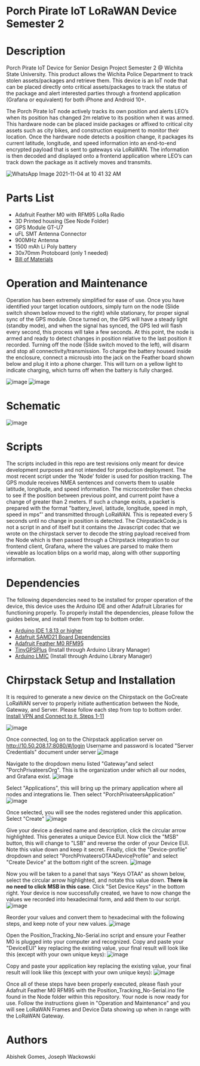 # Porch Pirate IoT LoRaWAN Device Semester 2

# Description
Porch Pirate IoT Device for Senior Design Project Semester 2 @ Wichita State University. This product allows the Wichita Police Department to track stolen assets/packages and retrieve them. This device is an IoT node that can be placed directly onto critical assets/packages to track the status of the package and alert interested parties through a frontend application (Grafana or equivalent) for both iPhone and Android 10+.

The Porch Pirate IoT node actively tracks its own position and alerts LEO’s when its position has changed 2m relative to its position when it was armed. This hardware node can be placed inside packages or affixed to critical city assets such as city bikes, and construction equipment to monitor their location. Once the hardware node detects a position change, it packages its current latitude, longitude, and speed information into an end-to-end encrypted payload that is sent to gateways via LoRaWAN. The information is then decoded and displayed onto a frontend application where LEO’s can track down the package as it actively moves and transmits. 

![WhatsApp Image 2021-11-04 at 10 41 32 AM](https://user-images.githubusercontent.com/69644136/140364619-89faeb2f-e145-4e79-8ec1-148cab9a58ea.jpeg)


# Parts List 

* Adafruit Feather M0 with RFM95 LoRa Radio 
* 3D Printed housing (See Node Folder)
* GPS Module GT-U7
* uFL SMT Antenna Connector
* 900MHz Antenna
* 1500 mAh Li Poly battery
* 30x70mm Protoboard (only 1 needed)
* [Bill of Materials](https://docs.google.com/document/d/1Mle4k8iCFTbPMJ-krMxWjjYFfz29U2Eb0DUpucMsKYo/edit?usp=sharing)


# Operation and Maintenance
Operation has been extremely simplified for ease of use. Once you have identified your target location outdoors, simply turn on the node (Slide switch shown below moved to the right) while stationary, for proper signal sync of the GPS module. Once turned on, the GPS will have a steady light (standby mode), and when the signal has synced, the GPS led will flash every second, this process will take a few seconds. At this point, the node is armed and ready to detect changes in position relative to the last position it recorded. Turning off the node (Slide switch moved to the left), will disarm and stop all connectivity/transmission. To charge the battery housed inside the enclosure, connect a microusb into the jack on the Feather board shown below and plug it into a phone charger. This will turn on a yellow light to indicate charging, which turns off when the battery is fully charged.

![image](https://user-images.githubusercontent.com/69644136/144472920-b0437cbb-2195-4f99-aee3-5bdd4c6373fc.png)
![image](https://user-images.githubusercontent.com/69644136/144473018-1fa3bedc-c600-41dd-ab34-2eea91c76244.png)


# Schematic
![image](https://user-images.githubusercontent.com/69644136/142782587-fe75c587-a839-469c-b799-a6234c22e914.png)


# Scripts
The scripts included in this repo are test revisions only meant for device development purposes and not intended for production deployment. The most recent script under the 'Node' folder is used for position tracking. The GPS module receives NMEA sentences and converts them to usable latitude, longitude, and speed information. The microcontroller then checks to see if the position between previous point, and current point have a change of greater than 2 meters. If such a change exists, a packet is prepared with the format "battery_level, latitude, longitude, speed in mph, speed in mps”' and transmitted through LoRaWAN. This is repeated every 5 seconds until no change in position is detected.
The ChirpstackCode.js is not a script in and of itself but it contains the Javascript codec that we wrote on the chirpstack server to decode the string payload received from the Node which is then passed through a Chirpstack integration to our frontend client, Grafana, where the values are parsed to make them viewable as location blips on a world map, along with other supporting information.


# Dependencies 
The following dependencies need to be installed for proper operation of the device, this device uses the Arduino IDE and other Adafruit Libraries for functioning properly. To properly install the dependencies, please follow the guides below, and install them from top to bottom order.
* [Arduino IDE 1.8.13 or higher](https://www.arduino.cc/en/software)
* [Adafruit SAMD21 Board Dependencies](https://learn.adafruit.com/adafruit-feather-m0-basic-proto/setup)
* [Adafruit Feather M0 RFM95](https://learn.adafruit.com/adafruit-feather-m0-radio-with-lora-radio-module/using-the-rfm-9x-radio)
* [TinyGPSPlus](https://github.com/mikalhart/TinyGPSPlus) (Install through Arduino Library Manager)
* [Arduino LMIC](https://www.arduino.cc/reference/en/libraries/mcci-lorawan-lmic-library/) (Install through Arduino Library Manager)

# Chirpstack Setup and Installation
It is required to generate a new device on the Chirpstack on the GoCreate LoRaWAN server to properly initiate authentication between the Node, Gateway, and Server. Please follow each step from top to bottom order.
[Install VPN and Connect to it, Steps 1-11](https://www.wichita.edu/services/its/ITSApplicationsTraining/VPNWIndows.php)

![image](https://user-images.githubusercontent.com/69644136/144474993-d7f68b32-6299-4faf-8b9b-d8cfa39446e9.png)

Once connected, log on to the Chirpstack application server on http://10.50.208.17:8080/#/login Username and password is located "Server Credentials" document under server
![image](https://user-images.githubusercontent.com/69644136/144475121-7eb44393-576d-46d4-9cea-524b74cb6b61.png)

Navigate to the dropdown menu listed "Gateway"and select "PorchPrivateersOrg". This is the organization under which all our nodes, and Grafana exist.
![image](https://user-images.githubusercontent.com/69644136/144475420-9ffa4ceb-f1aa-471e-ad17-1563a99f7e20.png)

Select "Applications", this will bring up the primary application where all nodes and integrations lie. Then select "PorchPrivateersApplication"
![image](https://user-images.githubusercontent.com/69644136/144475700-04a17219-a99d-43d7-8a33-93b4715ccc82.png)

Once selected, you will see the nodes registered under this application. Select "Create"
![image](https://user-images.githubusercontent.com/69644136/144475941-764726f7-f8a7-4a7d-883e-799edb09a720.png)

Give your device a desired name and description, click the circular arrow highlighted. This generates a unique Device EUI. Now click the "MSB" button, this will change to "LSB" and reverse the order of your Device EUI. Note this value down and keep it secret. Finally, click the "Device-profile" dropdown and select "PorchPrivateersOTAADeviceProfile" and select "Create Device" at the bottom right of the screen.
![image](https://user-images.githubusercontent.com/69644136/144476305-c77a2ef7-7e36-46e7-9db9-fdd1df92fb59.png)

Now you will be taken to a panel that says "Keys OTAA" as shown below, select the circular arrow highlighted, and notate this value down. **There is no need to click MSB in this case**. Click "Set Device Keys" in the bottom right. Your device is now successfully created, we have to now change the values we recorded into hexadecimal form, and add them to our script.
![image](https://user-images.githubusercontent.com/69644136/144476906-6861fdc6-9dd1-4159-8140-081558a03e22.png)

Reorder your values and convert them to hexadecimal with the following steps, and keep note of your new values.
![image](https://user-images.githubusercontent.com/69644136/144477919-faa72112-b0f1-497a-ba6e-d16d5ba96bb7.png)

Open the Position_Tracking_No-Serial.ino script and ensure your Feather M0 is plugged into your computer and recognized. Copy and paste your "DeviceEUI" key replacing the existing value, your final result will look like this (except with your own unique keys):
![image](https://user-images.githubusercontent.com/69644136/144478220-12a01c2c-8d99-45c9-8156-66415bbdfbda.png)

Copy and paste your application key replacing the existing value, your final result will look like this (except with your own unique keys):
![image](https://user-images.githubusercontent.com/69644136/144478354-dfe7dbfd-7ec7-481a-9310-2eaa5c64f45d.png)



Once all of these steps have been properly executed, please flash your Adafruit Feather M0 RFM95 with the Position_Tracking_No-Serial.ino file found in the Node folder within this repository. Your node is now ready for use. Follow the instructions given in "Operation and Maintenance" and you will see LoRaWAN Frames and Device Data showing up when in range with the LoRaWAN Gateway.

# Authors
Abishek Gomes, Joseph Wackowski


